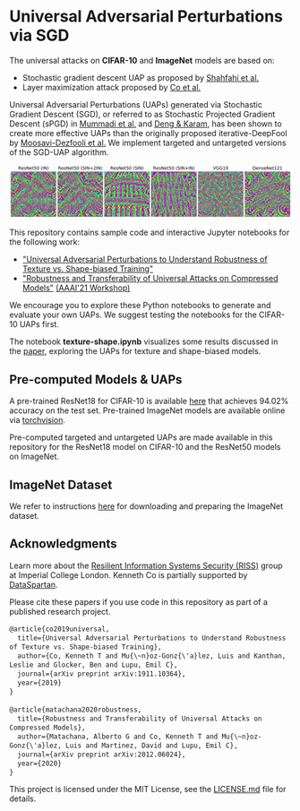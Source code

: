 # Universal Adversarial Perturbations via SGD

The universal attacks on **CIFAR-10** and **ImageNet** models are based on:

* Stochastic gradient descent UAP as proposed by [Shahfahi et al.](https://ojs.aaai.org//index.php/AAAI/article/view/6017)
* Layer maximization attack proposed by [Co et al.](https://arxiv.org/abs/1911.10364)

Universal Adversarial Perturbations (UAPs) generated via Stochastic Gradient Descent (SGD), or referred to as Stochastic Projected Gradient Descent (sPGD) in  [Mummadi et al.](https://openaccess.thecvf.com/content_ICCV_2019/papers/Mummadi_Defending_Against_Universal_Perturbations_With_Shared_Adversarial_Training_ICCV_2019_paper.pdf) and [Deng & Karam](https://ieeexplore.ieee.org/document/9191288), has been shown to create more effective UAPs than the originally proposed iterative-DeepFool by [Moosavi-Dezfooli et al.](https://openaccess.thecvf.com/content_cvpr_2017/papers/Moosavi-Dezfooli_Universal_Adversarial_Perturbations_CVPR_2017_paper.pdf) We implement targeted and untargeted versions of the SGD-UAP algorithm.

![slider](uaps_all.png)

This repository contains sample code and interactive Jupyter notebooks for the following work:

* ["Universal Adversarial Perturbations to Understand Robustness of Texture vs. Shape-biased Training"](https://arxiv.org/abs/1911.10364)
* ["Robustness and Transferability of Universal Attacks on Compressed Models"](https://openreview.net/forum?id=HJx08NSnnE) [(AAAI'21 Workshop)](http://federated-learning.org/rseml2021/)

We encourage you to explore these Python notebooks to generate and evaluate your own UAPs. We suggest testing the notebooks for the CIFAR-10 UAPs first.

The notebook **texture-shape.ipynb** visualizes some results discussed in the [paper](https://arxiv.org/abs/1911.10364), exploring the UAPs for texture and shape-biased models.


## Pre-computed Models & UAPs
A pre-trained ResNet18 for CIFAR-10 is available [here](https://drive.google.com/file/d/1lyFy1hXWC-kv8dM5qMS3_frQtyS-F7xv/view?usp=sharing) that achieves 94.02% accuracy on the test set. Pre-trained ImageNet models are available online via [torchvision](https://pytorch.org/docs/stable/torchvision/models.html).

Pre-computed targeted and untargeted UAPs are made available in this repository for the ResNet18 model on CIFAR-10 and the ResNet50 models on ImageNet.


## ImageNet Dataset
We refer to instructions [here](https://github.com/pytorch/examples/tree/master/imagenet) for downloading and preparing the ImageNet dataset. 


## Acknowledgments
Learn more about the [Resilient Information Systems Security (RISS)](http://rissgroup.org/) group at Imperial College London. Kenneth Co is partially supported by [DataSpartan](http://dataspartan.co.uk/).

Please cite these papers if you use code in this repository as part of a published research project.

```
@article{co2019universal,
  title={Universal Adversarial Perturbations to Understand Robustness of Texture vs. Shape-biased Training},
  author={Co, Kenneth T and Mu{\~n}oz-Gonz{\'a}lez, Luis and Kanthan, Leslie and Glocker, Ben and Lupu, Emil C},
  journal={arXiv preprint arXiv:1911.10364},
  year={2019}
}

@article{matachana2020robustness,
  title={Robustness and Transferability of Universal Attacks on Compressed Models},
  author={Matachana, Alberto G and Co, Kenneth T and Mu{\~n}oz-Gonz{\'a}lez, Luis and Martinez, David and Lupu, Emil C},
  journal={arXiv preprint arXiv:2012.06024},
  year={2020}
}
```
This project is licensed under the MIT License, see the [LICENSE.md](LICENSE.md) file for details.
